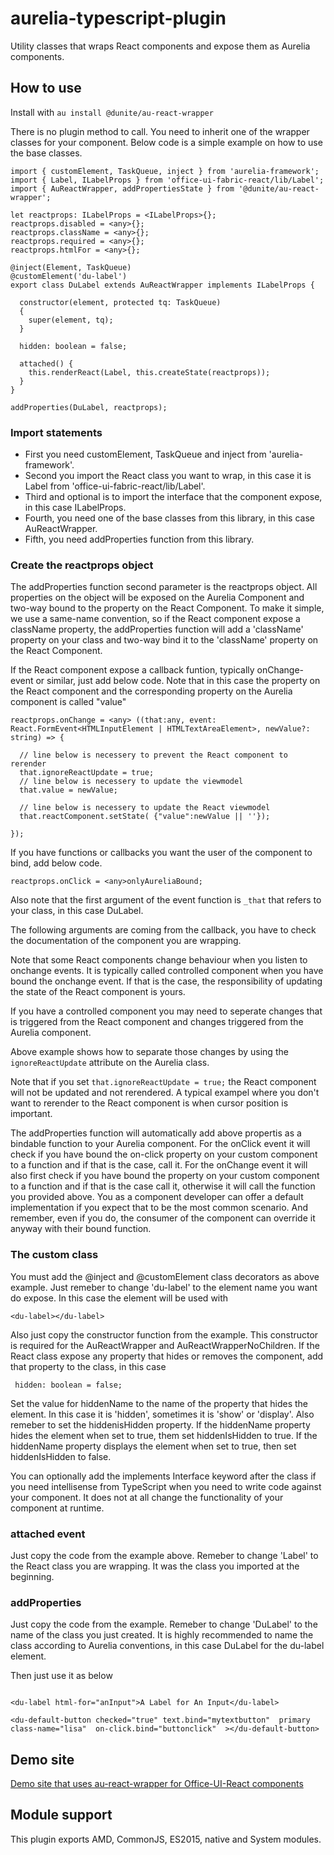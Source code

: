 # aurelia-typescript-plugin
Utility classes that wraps React components and expose them as Aurelia components.

## How to use
Install with
`au install @dunite/au-react-wrapper`

There is no plugin method to call. You need to inherit one of the wrapper classes for your component. Below code is a simple example on how to use the base classes.
```
import { customElement, TaskQueue, inject } from 'aurelia-framework';
import { Label, ILabelProps } from 'office-ui-fabric-react/lib/Label';
import { AuReactWrapper, addPropertiesState } from '@dunite/au-react-wrapper';

let reactprops: ILabelProps = <ILabelProps>{};
reactprops.disabled = <any>{};
reactprops.className = <any>{};
reactprops.required = <any>{};
reactprops.htmlFor = <any>{};

@inject(Element, TaskQueue)
@customElement('du-label')
export class DuLabel extends AuReactWrapper implements ILabelProps {

  constructor(element, protected tq: TaskQueue) 
  {
    super(element, tq);
  }

  hidden: boolean = false;

  attached() {
    this.renderReact(Label, this.createState(reactprops));
  }
}

addProperties(DuLabel, reactprops);
```


### Import statements
* First you need customElement, TaskQueue and inject from 'aurelia-framework'.
* Second you import the React class you want to wrap, in this case it is Label from 'office-ui-fabric-react/lib/Label'.
* Third and optional is to import the interface that the component expose, in this case ILabelProps.
* Fourth, you need one of the base classes from this library, in this case AuReactWrapper.
* Fifth, you need addProperties function from this library.

### Create the reactprops object
The addProperties function second parameter is the reactprops object. All properties on the object will be exposed on the Aurelia Component and two-way bound to the property on the React Component. To make it simple, we use a same-name convention, so if the React component expose a className property, the addProperties function will add a 'className' property on your class and two-way bind it to the 'className' property on the React Component.

If the React component expose a callback funtion, typically onChange-event or similar, just add below code. Note that in this case the property on the React component and the corresponding property on the Aurelia component is called "value"
```
reactprops.onChange = <any> ((that:any, event: React.FormEvent<HTMLInputElement | HTMLTextAreaElement>, newValue?: string) => {
  
  // line below is necessery to prevent the React component to rerender
  that.ignoreReactUpdate = true;
  // line below is necessery to update the viewmodel
  that.value = newValue;

  // line below is necessery to update the React viewmodel
  that.reactComponent.setState( {"value":newValue || ''});
  
});
```

If you have functions or callbacks you want the user of the component to bind, add below code.

```
reactprops.onClick = <any>onlyAureliaBound;
```

Also note that the first argument of the event function is `_that` that refers to your class, in this case DuLabel.

The following arguments are coming from the callback, you have to check the documentation of the component you are wrapping.

Note that some React components change behaviour when you listen to onchange events. It is typically called controlled component when you have bound the onchange event. If that is the case, the responsibility of updating the state of the React component is yours.

If you have a controlled component you may need to seperate changes that is triggered from the React component and changes triggered from the Aurelia component.

Above example shows how to separate those changes by using the `ignoreReactUpdate` attribute on the Aurelia class.

Note that if you set `that.ignoreReactUpdate = true;` the React component will not be updated and not rerendered. A typical exampel where you don't want to rerender to the React component is when cursor position is important.

The addProperties function will automatically add above propertis as a bindable function to your Aurelia component. For the onClick event it will check if you have bound the on-click property on your custom component to a function and if that is the case, call it. For the onChange event it will also first check if you have bound the property on your custom component to a function and if that is the case call it, otherwise it will call the function you provided above. You as a component developer can offer a default implementation if you expect that to be the most common scenario. And remember, even if you do, the consumer of the component can override it anyway with their bound function.

### The custom class
You must add the @inject and @customElement class decorators as above example. Just remeber to change 'du-label' to the element name you want do expose. In this case the element will be used with
```
<du-label></du-label>
```

Also just copy the constructor function from the example. This constructor is required for the AuReactWrapper and AuReactWrapperNoChildren. If the React class expose any property that hides or removes the component, add that property to the class, in this case

```
 hidden: boolean = false;
```

Set the value for hiddenName to the name of the property that hides the element. In this case it is 'hidden', sometimes it is 'show' or 'display'. Also remeber to set the hiddenisHidden property. If the hiddenName property hides the element when set to true, them set hiddenIsHidden to true. If the hiddenName property displays the element when set to true, then set hiddenIsHidden to false.

You can optionally add the implements Interface keyword after the class if you need intellisense from TypeScript when you need to write code against your component. It does not at all change the functionality of your component at runtime.

### attached event
Just copy the code from the example above. Remeber to change 'Label' to the React class you are wrapping. It was the class you imported at the beginning.


### addProperties
Just copy the code from the example. Remeber to change 'DuLabel' to the name of the class you just created. It is highly recommended to name the class according to Aurelia conventions, in this case DuLabel for the du-label element.


Then just use it as below
```

<du-label html-for="anInput">A Label for An Input</du-label>

<du-default-button checked="true" text.bind="mytextbutton"  primary class-name="lisa"  on-click.bind="buttonclick"  ></du-default-button>
```

## Demo site
[Demo site that uses au-react-wrapper for Office-UI-React components](https://au-office-ui.azurewebsites.net)

## Module support
This plugin exports AMD, CommonJS, ES2015, native and System modules.


